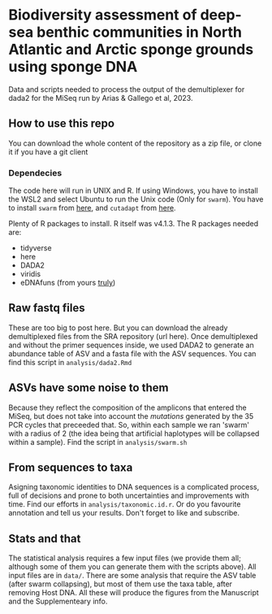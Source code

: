 # Biodiversity assessment of deep-sea benthic communities in North Atlantic and Arctic sponge grounds using sponge DNA
Data and scripts needed to process the output of the demultiplexer for dada2 for the MiSeq run  by Arias & Gallego et al, 2023.

## How to use this repo

You can download the whole content of the repository as a zip file, or clone it if you have a git client

### Dependecies
The code here will run in UNIX and R. If using Windows, you have to install the WSL2 and select Ubuntu to run the Unix code (Only for `swarm`). You have to install `swarm` from [here](https://github.com/torognes/swarm), and `cutadapt` from [here](https://cutadapt.readthedocs.io/en/stable/installation.html).

Plenty of R packages to install. R itself was  v4.1.3. The R packages needed are:

  - tidyverse
  - here
  - DADA2
  - viridis
  - eDNAfuns (from yours [truly](github.com/ramongallego/eDNAfunctions))

## Raw fastq files

These are too big to post here. But you can download the already demultiplexed files from the SRA repository (url here).
Once demultiplexed and without the primer sequences inside, we used DADA2 to generate an abundance table of ASV and a fasta file with the ASV sequences. You can find this script in `analysis/dada2.Rmd`

## ASVs have some noise to them
Because they reflect the composition of the amplicons that entered the MiSeq, but does not take into account the *mutations* generated by the 35 PCR cycles that preceeded that. So, within each sample we ran 'swarm' with a radius of 2 (the idea being that artificial haplotypes will be collapsed within a sample). Find the script in `analysis/swarm.sh`

## From sequences to taxa
Asigning taxonomic identities to DNA sequences is a complicated process, full of decisions and prone to both uncertainties and improvements with time. Find our efforts in `analysis/taxonomic.id.r`. Or do you favourite annotation and tell us your results. Don't forget to like and subscribe.

## Stats and that
The statistical analysis requires a few input files (we provide them all; although some of them you can generate them with the scripts above). All input files are in `data/`. There are some analysis that require the ASV table (after swarm collapsing), but most of them use the taxa table, after removing Host DNA. All these will produce the figures from the Manuscript and the Supplementeary info.

